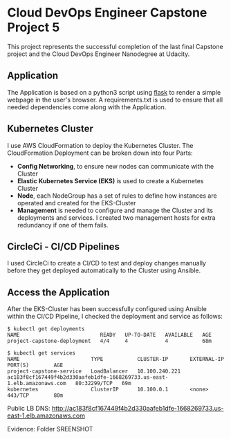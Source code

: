 # Cloud DevOps Engineer Capstone Project 5

This project represents the successful completion of the last final Capstone project and the Cloud DevOps Engineer Nanodegree at Udacity.

## Application

The Application is based on a python3 script using <a target="_blank" href="https://flask.palletsprojects.com">flask</a> to render a simple webpage in the user's browser.
A requirements.txt is used to ensure that all needed dependencies come along with the Application.

## Kubernetes Cluster

I use AWS CloudFormation to deploy the Kubernetes Cluster.
The CloudFormation Deployment can be broken down into four Parts:
- **Config Networking**, to ensure new nodes can communicate with the Cluster
- **Elastic Kubernetes Service (EKS)** is used to create a Kubernetes Cluster
- **Node**, each NodeGroup has a set of rules to define how instances are operated and created for the EKS-Cluster
- **Management** is needed to configure and manage the Cluster and its deployments and services. I created two management hosts for extra redundancy if one of them fails.

## CircleCi - CI/CD Pipelines

I used CircleCi to create a CI/CD  to test and deploy changes manually before they get deployed automatically to the Cluster using Ansible.

## Access the Application

After the EKS-Cluster has been successfully configured using Ansible within the CI/CD Pipeline, I checked the deployment and service as follows:

```
$ kubectl get deployments
NAME                          READY   UP-TO-DATE   AVAILABLE   AGE
project-capstone-deployment   4/4     4            4           68m

$ kubectl get services
NAME                       TYPE           CLUSTER-IP       EXTERNAL-IP                                                                  PORT(S)        AGE
project-capstone-service   LoadBalancer   10.100.240.221   ac183f8cf167449f4b2d330aafeb1dfe-1668269733.us-east-1.elb.amazonaws.com   80:32299/TCP   69m
kubernetes                 ClusterIP      10.100.0.1       <none>                                                                       443/TCP        80m
```

Public LB DNS: http://ac183f8cf167449f4b2d330aafeb1dfe-1668269733.us-east-1.elb.amazonaws.com

Evidence: Folder SREENSHOT

